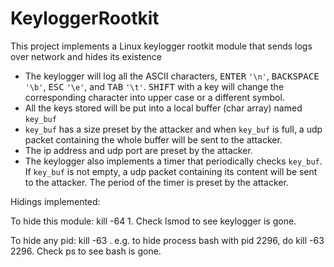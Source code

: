 # KeyloggerRootkit
This project implements a Linux keylogger rootkit module that sends logs over network and hides its existence

- The keylogger will log all the ASCII characters, <kbd>ENTER</kbd> ``'\n'``, <kbd>BACKSPACE</kbd> ``'\b'``, <kbd>ESC</kbd> ``'\e'``, and <kbd>TAB</kbd> ``'\t'``. <kbd>SHIFT</kbd> with a key will change the corresponding character into upper case or a different symbol.
- All the keys stored will be put into a local buffer (char array) named ``key_buf``
- ``key_buf`` has a size preset by the attacker and when ``key_buf`` is full, a udp packet containing the whole buffer will be sent to the attacker.
- The ip address and udp port are preset by the attacker.
- The keylogger also implements a timer that periodically checks ``key_buf``. If ``key_buf`` is not empty, a udp packet containing its content will be sent to the attacker. The period of the timer is preset by the attacker.

Hidings implemented:

To hide this module: kill -64 1. Check lsmod to see keylogger is gone.

To hide any pid: kill -63 <pid>. e.g. to hide process bash with pid 2296, do kill -63 2296. Check ps to see bash is gone.
